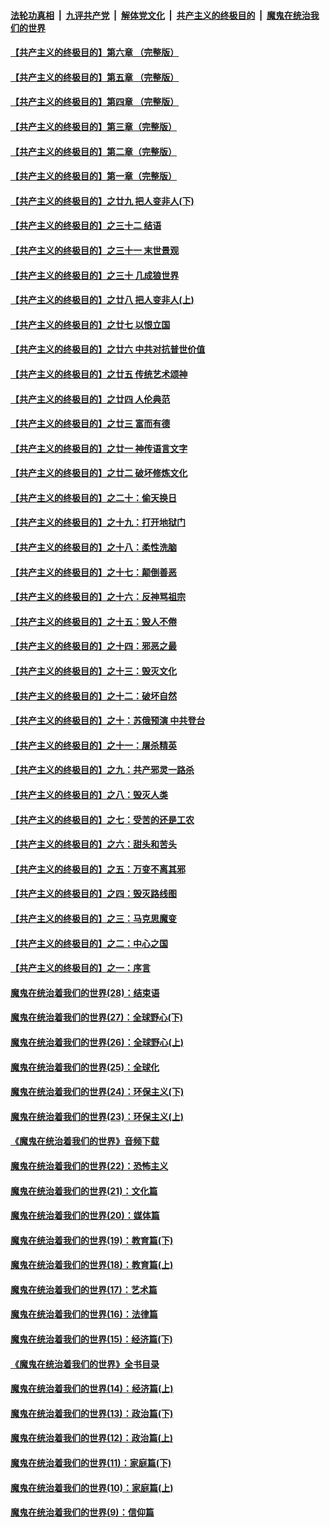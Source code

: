####  [法轮功真相](../../../../basic/blob/master/README.md?t=07072231) &nbsp;|&nbsp; [九评共产党](../../../../9ping.md/blob/master/README.md?t=07072231) &nbsp;|&nbsp; [解体党文化](../../../../jtdwh.md/blob/master/README.md?t=07072231)  &nbsp;|&nbsp; [共产主义的终极目的](../../../../gczydzjmd.md/blob/master/README.md?t=07072231) &nbsp;|&nbsp; [魔鬼在统治我们的世界](../../../../mgztzwmdsj.md/blob/master/README.md?t=07072231) 

#### [【共产主义的终极目的】第六章 （完整版）](../pages/nsc422/n11428913.md?t=07072231) 

#### [【共产主义的终极目的】第五章 （完整版）](../pages/nsc422/n11428912.md?t=07072231) 

#### [【共产主义的终极目的】第四章 （完整版）](../pages/nsc422/n11428907.md?t=07072231) 

#### [【共产主义的终极目的】第三章（完整版）](../pages/nsc422/n11428848.md?t=07072231) 

#### [【共产主义的终极目的】第二章（完整版）](../pages/nsc422/n11428831.md?t=07072231) 

#### [【共产主义的终极目的】第一章（完整版）](../pages/nsc422/n11417651.md?t=07072231) 

#### [【共产主义的终极目的】之廿九 把人变非人(下)](../pages/nsc422/n11344140.md?t=07072231) 

#### [【共产主义的终极目的】之三十二 结语](../pages/nsc422/n11360535.md?t=07072231) 

#### [【共产主义的终极目的】之三十一 末世景观](../pages/nsc422/n11351129.md?t=07072231) 

#### [【共产主义的终极目的】之三十 几成狼世界](../pages/nsc422/n11348280.md?t=07072231) 

#### [【共产主义的终极目的】之廿八 把人变非人(上)](../pages/nsc422/n11340492.md?t=07072231) 

#### [【共产主义的终极目的】之廿七 以恨立国](../pages/nsc422/n11336944.md?t=07072231) 

#### [【共产主义的终极目的】之廿六 中共对抗普世价值](../pages/nsc422/n11324785.md?t=07072231) 

#### [【共产主义的终极目的】之廿五 传统艺术颂神](../pages/nsc422/n11296396.md?t=07072231) 

#### [【共产主义的终极目的】之廿四 人伦典范](../pages/nsc422/n11296397.md?t=07072231) 

#### [【共产主义的终极目的】之廿三 富而有德](../pages/nsc422/n11283598.md?t=07072231) 

#### [【共产主义的终极目的】之廿一 神传语言文字](../pages/nsc422/n11263265.md?t=07072231) 

#### [【共产主义的终极目的】之廿二 破坏修炼文化](../pages/nsc422/n11245728.md?t=07072231) 

#### [【共产主义的终极目的】之二十：偷天换日](../pages/nsc422/n11238846.md?t=07072231) 

#### [【共产主义的终极目的】之十九：打开地狱门](../pages/nsc422/n11206376.md?t=07072231) 

#### [【共产主义的终极目的】之十八：柔性洗脑](../pages/nsc422/n11199994.md?t=07072231) 

#### [【共产主义的终极目的】之十七：颠倒善恶](../pages/nsc422/n11179782.md?t=07072231) 

#### [【共产主义的终极目的】之十六：反神骂祖宗](../pages/nsc422/n11166798.md?t=07072231) 

#### [【共产主义的终极目的】之十五：毁人不倦](../pages/nsc422/n11166792.md?t=07072231) 

#### [【共产主义的终极目的】之十四：邪恶之最](../pages/nsc422/n11150249.md?t=07072231) 

#### [【共产主义的终极目的】之十三：毁灭文化](../pages/nsc422/n11135227.md?t=07072231) 

#### [【共产主义的终极目的】之十二：破坏自然](../pages/nsc422/n11135214.md?t=07072231) 

#### [【共产主义的终极目的】之十：苏俄预演 中共登台](../pages/nsc422/n11118424.md?t=07072231) 

#### [【共产主义的终极目的】之十一：屠杀精英](../pages/nsc422/n11118442.md?t=07072231) 

#### [【共产主义的终极目的】之九：共产邪灵一路杀](../pages/nsc422/n11114139.md?t=07072231) 

#### [【共产主义的终极目的】之八：毁灭人类](../pages/nsc422/n11108503.md?t=07072231) 

#### [【共产主义的终极目的】之七：受苦的还是工农](../pages/nsc422/n11101809.md?t=07072231) 

#### [【共产主义的终极目的】之六：甜头和苦头](../pages/nsc422/n11096971.md?t=07072231) 

#### [【共产主义的终极目的】之五：万变不离其邪](../pages/nsc422/n11091285.md?t=07072231) 

#### [【共产主义的终极目的】之四：毁灭路线图](../pages/nsc422/n11086284.md?t=07072231) 

#### [【共产主义的终极目的】之三：马克思魔变](../pages/nsc422/n11061941.md?t=07072231) 

#### [【共产主义的终极目的】之二：中心之国](../pages/nsc422/n11047728.md?t=07072231) 

#### [【共产主义的终极目的】之一：序言](../pages/nsc422/n11086077.md?t=07072231) 

#### [魔鬼在统治着我们的世界(28)：结束语](../pages/nsc422/n10936246.md?t=07072231) 

#### [魔鬼在统治着我们的世界(27)：全球野心(下)](../pages/nsc422/n10928319.md?t=07072231) 

#### [魔鬼在统治着我们的世界(26)：全球野心(上)](../pages/nsc422/n10900318.md?t=07072231) 

#### [魔鬼在统治着我们的世界(25)：全球化](../pages/nsc422/n10788205.md?t=07072231) 

#### [魔鬼在统治着我们的世界(24)：环保主义(下)](../pages/nsc422/n10695307.md?t=07072231) 

#### [魔鬼在统治着我们的世界(23)：环保主义(上)](../pages/nsc422/n10688613.md?t=07072231) 

#### [《魔鬼在统治着我们的世界》音频下载](../pages/nsc422/n10635553.md?t=07072231) 

#### [魔鬼在统治着我们的世界(22)：恐怖主义](../pages/nsc422/n10614727.md?t=07072231) 

#### [魔鬼在统治着我们的世界(21)：文化篇](../pages/nsc422/n10597706.md?t=07072231) 

#### [魔鬼在统治着我们的世界(20)：媒体篇](../pages/nsc422/n10586579.md?t=07072231) 

#### [魔鬼在统治着我们的世界(19)：教育篇(下)](../pages/nsc422/n10564808.md?t=07072231) 

#### [魔鬼在统治着我们的世界(18)：教育篇(上)](../pages/nsc422/n10526970.md?t=07072231) 

#### [魔鬼在统治着我们的世界(17)：艺术篇](../pages/nsc422/n10499093.md?t=07072231) 

#### [魔鬼在统治着我们的世界(16)：法律篇](../pages/nsc422/n10485969.md?t=07072231) 

#### [魔鬼在统治着我们的世界(15)：经济篇(下)](../pages/nsc422/n10469975.md?t=07072231) 

#### [《魔鬼在统治着我们的世界》全书目录](../pages/nsc422/n10464261.md?t=07072231) 

#### [魔鬼在统治着我们的世界(14)：经济篇(上)](../pages/nsc422/n10457370.md?t=07072231) 

#### [魔鬼在统治着我们的世界(13)：政治篇(下)](../pages/nsc422/n10448270.md?t=07072231) 

#### [魔鬼在统治着我们的世界(12)：政治篇(上)](../pages/nsc422/n10444576.md?t=07072231) 

#### [魔鬼在统治着我们的世界(11)：家庭篇(下)](../pages/nsc422/n10440961.md?t=07072231) 

#### [魔鬼在统治着我们的世界(10)：家庭篇(上)](../pages/nsc422/n10435448.md?t=07072231) 

#### [魔鬼在统治着我们的世界(9)：信仰篇](../pages/nsc422/n10432159.md?t=07072231) 


